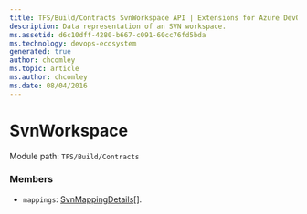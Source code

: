 ```yaml
---
title: TFS/Build/Contracts SvnWorkspace API | Extensions for Azure DevOps Services
description: Data representation of an SVN workspace.
ms.assetid: d6c10dff-4280-b667-c091-60cc76fd5bda
ms.technology: devops-ecosystem
generated: true
author: chcomley
ms.topic: article
ms.author: chcomley
ms.date: 08/04/2016
---
```


# SvnWorkspace

Module path: `TFS/Build/Contracts`

### Members

- `mappings`: [SvnMappingDetails](./SvnMappingDetails.md)[].
